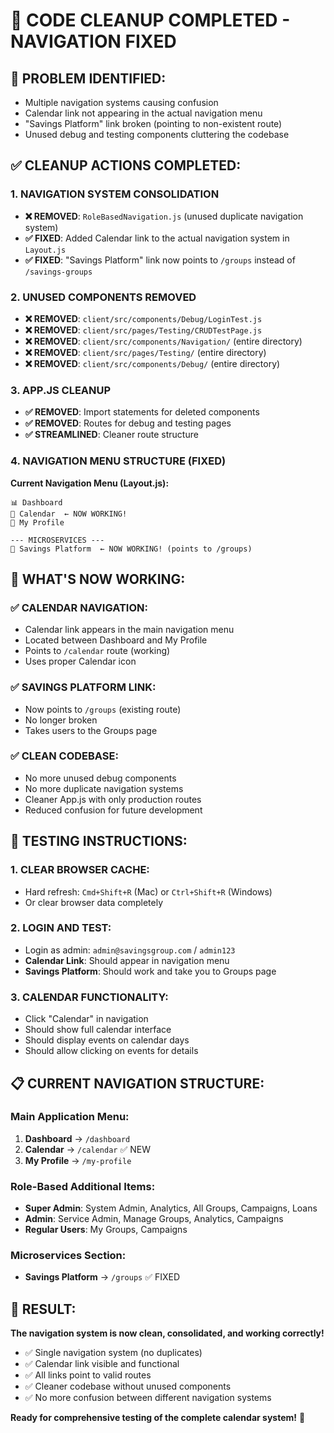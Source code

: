 # 🧹 **CODE CLEANUP COMPLETED - NAVIGATION FIXED**

## 🎯 **PROBLEM IDENTIFIED:**
- Multiple navigation systems causing confusion
- Calendar link not appearing in the actual navigation menu
- "Savings Platform" link broken (pointing to non-existent route)
- Unused debug and testing components cluttering the codebase

## ✅ **CLEANUP ACTIONS COMPLETED:**

### **1. NAVIGATION SYSTEM CONSOLIDATION**
- **❌ REMOVED**: `RoleBasedNavigation.js` (unused duplicate navigation system)
- **✅ FIXED**: Added Calendar link to the actual navigation system in `Layout.js`
- **✅ FIXED**: "Savings Platform" link now points to `/groups` instead of `/savings-groups`

### **2. UNUSED COMPONENTS REMOVED**
- **❌ REMOVED**: `client/src/components/Debug/LoginTest.js`
- **❌ REMOVED**: `client/src/pages/Testing/CRUDTestPage.js`
- **❌ REMOVED**: `client/src/components/Navigation/` (entire directory)
- **❌ REMOVED**: `client/src/pages/Testing/` (entire directory)
- **❌ REMOVED**: `client/src/components/Debug/` (entire directory)

### **3. APP.JS CLEANUP**
- **✅ REMOVED**: Import statements for deleted components
- **✅ REMOVED**: Routes for debug and testing pages
- **✅ STREAMLINED**: Cleaner route structure

### **4. NAVIGATION MENU STRUCTURE (FIXED)**

**Current Navigation Menu (Layout.js):**
```
📊 Dashboard
📅 Calendar  ← NOW WORKING!
👤 My Profile

--- MICROSERVICES ---
🏦 Savings Platform  ← NOW WORKING! (points to /groups)
```

## 🎯 **WHAT'S NOW WORKING:**

### **✅ CALENDAR NAVIGATION:**
- Calendar link appears in the main navigation menu
- Located between Dashboard and My Profile
- Points to `/calendar` route (working)
- Uses proper Calendar icon

### **✅ SAVINGS PLATFORM LINK:**
- Now points to `/groups` (existing route)
- No longer broken
- Takes users to the Groups page

### **✅ CLEAN CODEBASE:**
- No more unused debug components
- No more duplicate navigation systems
- Cleaner App.js with only production routes
- Reduced confusion for future development

## 🚀 **TESTING INSTRUCTIONS:**

### **1. CLEAR BROWSER CACHE:**
- Hard refresh: `Cmd+Shift+R` (Mac) or `Ctrl+Shift+R` (Windows)
- Or clear browser data completely

### **2. LOGIN AND TEST:**
- Login as admin: `admin@savingsgroup.com` / `admin123`
- **Calendar Link**: Should appear in navigation menu
- **Savings Platform**: Should work and take you to Groups page

### **3. CALENDAR FUNCTIONALITY:**
- Click "Calendar" in navigation
- Should show full calendar interface
- Should display events on calendar days
- Should allow clicking on events for details

## 📋 **CURRENT NAVIGATION STRUCTURE:**

### **Main Application Menu:**
1. **Dashboard** → `/dashboard`
2. **Calendar** → `/calendar` ✅ NEW
3. **My Profile** → `/my-profile`

### **Role-Based Additional Items:**
- **Super Admin**: System Admin, Analytics, All Groups, Campaigns, Loans
- **Admin**: Service Admin, Manage Groups, Analytics, Campaigns  
- **Regular Users**: My Groups, Campaigns

### **Microservices Section:**
- **Savings Platform** → `/groups` ✅ FIXED

## 🎉 **RESULT:**

**The navigation system is now clean, consolidated, and working correctly!**

- ✅ Single navigation system (no duplicates)
- ✅ Calendar link visible and functional
- ✅ All links point to valid routes
- ✅ Cleaner codebase without unused components
- ✅ No more confusion between different navigation systems

**Ready for comprehensive testing of the complete calendar system!** 🚀

